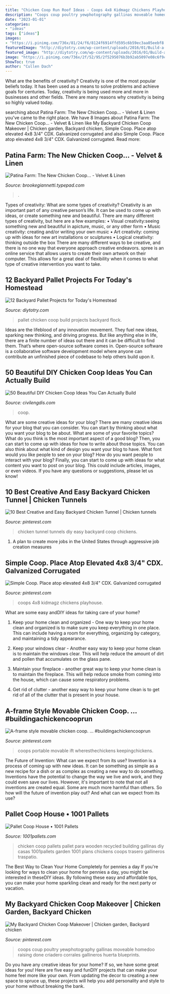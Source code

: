 ```yaml
---
title: "Chicken Coop Run Roof Ideas - Coops 4x8 Kidmagz Chickens Playhouse"
description: "Coops coup poultry yewphotography gallinas moveable homedoo raising done criadero corrales gallineros huerta blueprints"
date: "2023-01-01"
categories:
- "ideas"
tags: ["ideas"]
images:
- "https://i.pinimg.com/736x/81/24/f6/8124f6914ffd595c6b59ec3aa05eebf8.jpg"
featuredImage: "http://diytotry.com/wp-content/uploads/2016/01/Build-a-pallet-chicken-coop-for-your-flock.jpg"
featured_image: "http://diytotry.com/wp-content/uploads/2016/01/Build-a-pallet-chicken-coop-for-your-flock.jpg"
image: "https://i.pinimg.com/736x/2f/52/95/2f5295076b3b92ab5097e08c6f9c571e.jpg"
ShowToc: true
author: "Cullen Dach"
---
```



What are the benefits of creativity?
Creativity is one of the most popular beliefs today. It has been used as a means to solve problems and achieve goals for centuries. Today, creativity is being used more and more in businesses and other fields. There are many reasons why creativity is being so highly valued today.

	

		
searching about Patina Farm: The New Chicken Coop... - Velvet &amp; Linen you've came to the right place. We have 8 Images about Patina Farm: The New Chicken Coop... - Velvet &amp; Linen like My Backyard Chicken Coop Makeover | Chicken garden, Backyard chicken, Simple Coop. Place atop elevated 4x8 3/4&quot; CDX. Galvanized corrugated and also Simple Coop. Place atop elevated 4x8 3/4&quot; CDX. Galvanized corrugated. Read more:
		
    
## Patina Farm: The New Chicken Coop... - Velvet &amp; Linen

<img loading=lazy src="https://brookegiannetti.typepad.com/.a/6a00e554d7b827883301bb0943921b970d-600wi" onerror="this.onerror=null;this.src='https://tse4.mm.bing.net/th?id=OIP.3ZcAeYqrBnewSbjP8PMikwHaJ4&amp;pid=15.1';" alt="Patina Farm: The New Chicken Coop... - Velvet &amp; Linen">

_Source: brookegiannetti.typepad.com_

>. 

	

Types of creativity: What are some types of creativity?
Creativity is an important part of any creative person’s life. It can be used to come up with ideas, or create something new and beautiful. There are many different types of creativity, but here are a few examples: 
• Visual creativity:seeing something new and beautiful in apicture, music, or any other form 
• Music creativity: creating and/or writing your own music 
• Art creativity: coming up with ideas for new art installations or sculptures 
• Logical creativity: thinking outside the box 
There are many different ways to be creative, and there is no one way that everyone approach creative endeavors. spree is an online service that allows users to create their own artwork on their computer. This allows for a great deal of flexibility when it comes to what type of creative intervention you want to take.

    
## 12 Backyard Pallet Projects For Today&#039;s Homestead

<img loading=lazy src="http://diytotry.com/wp-content/uploads/2016/01/Build-a-pallet-chicken-coop-for-your-flock.jpg" onerror="this.onerror=null;this.src='https://tse1.mm.bing.net/th?id=OIP.vyl-BenhBqqdK4mUspv__AHaFj&amp;pid=15.1';" alt="12 Backyard Pallet Projects for Today&#039;s Homestead">

_Source: diytotry.com_

>pallet chicken coop build projects backyard flock. 

	

Ideas are the lifeblood of any innovation movement. They fuel new ideas, sparking new thinking, and driving progress. But like anything else in life, there are a finite number of ideas out there and it can be difficult to find them. That’s where open-source software comes in. Open-source software is a collaborative software development model where anyone can contribute an unfinished piece of codebase to help others build upon it.

    
## 50 Beautiful DIY Chicken Coop Ideas You Can Actually Build

<img loading=lazy src="https://civilengdis.com/wp-content/uploads/2020/08/f7cda81aa3c832afb658890d30651a76.jpg" onerror="this.onerror=null;this.src='https://tse2.mm.bing.net/th?id=OIP.GHj0WsoFHyy1l9psEgi0iAHaHT&amp;pid=15.1';" alt="50 Beautiful DIY Chicken Coop Ideas You Can Actually Build">

_Source: civilengdis.com_

>coop. 

	

What are some creative ideas for your blog?
There are many creative ideas for your blog that you can consider. You can start by thinking about what you want your blog to be about. What are some of your favorite topics? What do you think is the most important aspect of a good blog? Then, you can start to come up with ideas for how to write about those topics. You can also think about what kind of design you want your blog to have. What font would you like people to see on your blog? How do you want people to interact with your blog? Finally, you can start to come up with ideas for what content you want to post on your blog. This could include articles, images, or even videos. If you have any questions or suggestions, please let us know!

    
## 10 Best Creative And Easy Backyard Chicken Tunnel | Chicken Tunnels

<img loading=lazy src="https://i.pinimg.com/736x/2f/52/95/2f5295076b3b92ab5097e08c6f9c571e.jpg" onerror="this.onerror=null;this.src='https://tse4.mm.bing.net/th?id=OIP.8hdtvpx5mUmo5NlAGzmWgAHaJ3&amp;pid=15.1';" alt="10 Best Creative and Easy Backyard Chicken Tunnel | Chicken tunnels">

_Source: pinterest.com_

>chicken tunnel tunnels diy easy backyard coop chickens. 

	

1. A plan to create more jobs in the United States through aggressive job creation measures 

    
## Simple Coop. Place Atop Elevated 4x8 3/4&quot; CDX. Galvanized Corrugated

<img loading=lazy src="https://i.pinimg.com/736x/90/c1/a7/90c1a7f8847c435d34cfd0e7328bcd93.jpg" onerror="this.onerror=null;this.src='https://tse3.mm.bing.net/th?id=OIP.k38IUmxyZQ18Ep3V2OiMqAHaJ3&amp;pid=15.1';" alt="Simple Coop. Place atop elevated 4x8 3/4&quot; CDX. Galvanized corrugated">

_Source: pinterest.com_

>coops 4x8 kidmagz chickens playhouse. 

	

What are some easy andDIY ideas for taking care of your home?
1. Keep your home clean and organized - One way to keep your home clean and organized is to make sure you keep everything in one place. This can include having a room for everything, organizing by category, and maintaining a tidy appearance.
2. Keep your windows clear - Another easy way to keep your home clean is to maintain the windows clear. This will help reduce the amount of dirt and pollen that accumulates on the glass pane.

3. Maintain your fireplace - another great way to keep your home clean is to maintain the fireplace. This will help reduce smoke from coming into the house, which can cause some respiratory problems.

4. Get rid of clutter - another easy way to keep your home clean is to get rid of all of the clutter that is present in your house.

    
## A-frame Style Movable Chicken Coop. … #buildingachickencooprun

<img loading=lazy src="https://i.pinimg.com/736x/fd/34/af/fd34af44cbc73ac6d3d5ce6a7a741e3b.jpg" onerror="this.onerror=null;this.src='https://tse1.mm.bing.net/th?id=OIP.umXBGusNBZSYBMbbZxArmQHaJR&amp;pid=15.1';" alt="A-frame style movable chicken coop. … #buildingachickencooprun">

_Source: pinterest.com_

>coops portable movable ift wheresthechickens keepingchickens. 

	

The Future of Invention: What can we expect from its use?
Invention is a process of coming up with new ideas. It can be something as simple as a new recipe for a dish or as complex as creating a new way to do something. Inventions have the potential to change the way we live and work, and they could even save our lives. However, it's important to note that not all inventions are created equal. Some are much more harmful than others. So how will the future of invention play out? And what can we expect from its use?

    
## Pallet Coop House • 1001 Pallets

<img loading=lazy src="https://www.1001pallets.com/wp-content/uploads/2014/02/1001pallets.com-pallet-coop-house.jpg" onerror="this.onerror=null;this.src='https://tse3.mm.bing.net/th?id=OIP.N5sXH7pPzoXXcauMa6xXBwHaK-&amp;pid=15.1';" alt="Pallet Coop House • 1001 Pallets">

_Source: 1001pallets.com_

>chicken coop pallets pallet para wooden recycled building gallinas diy casas 1001pallets garden 1001 plans chickens coops trasero gallineros traspatio. 

	

The Best Way to Clean Your Home Completely for pennies a day
If you're looking for ways to clean your home for pennies a day, you might be interested in theseDIY ideas. By following these easy and affordable tips, you can make your home sparkling clean and ready for the next party or vacation.

    
## My Backyard Chicken Coop Makeover | Chicken Garden, Backyard Chicken

<img loading=lazy src="https://i.pinimg.com/736x/81/24/f6/8124f6914ffd595c6b59ec3aa05eebf8.jpg" onerror="this.onerror=null;this.src='https://tse4.mm.bing.net/th?id=OIP.MkYhxo4RwvRNTECiBrb3TwHaE8&amp;pid=15.1';" alt="My Backyard Chicken Coop Makeover | Chicken garden, Backyard chicken">

_Source: pinterest.com_

>coops coup poultry yewphotography gallinas moveable homedoo raising done criadero corrales gallineros huerta blueprints. 

	

Do you have any creative ideas for your home? If so, we have some great ideas for you! Here are five easy and funDIY projects that can make your home feel more like your own. From updating the decor to creating a new space to spruce up, these projects will help you add personality and style to your home without breaking the bank.

